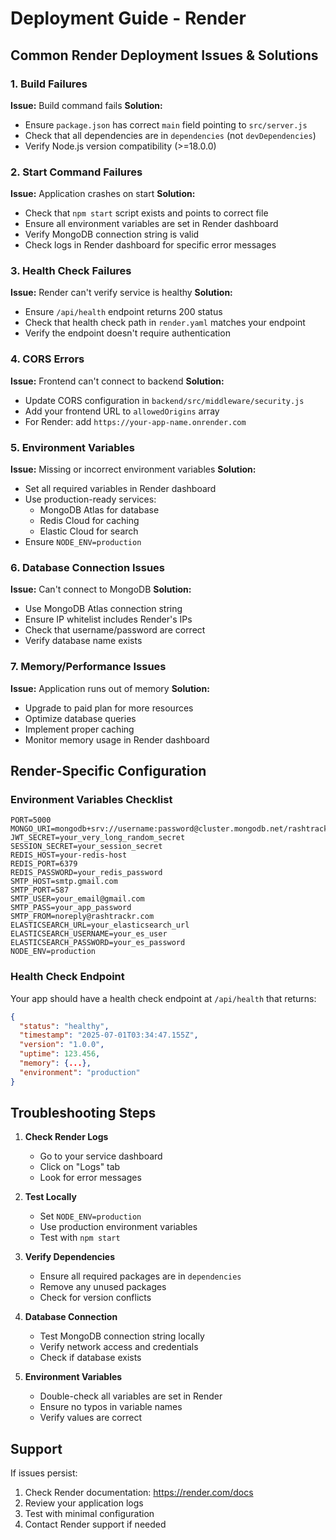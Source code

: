 # Deployment Guide - Render

## Common Render Deployment Issues & Solutions

### 1. **Build Failures**

**Issue:** Build command fails
**Solution:** 
- Ensure `package.json` has correct `main` field pointing to `src/server.js`
- Check that all dependencies are in `dependencies` (not `devDependencies`)
- Verify Node.js version compatibility (>=18.0.0)

### 2. **Start Command Failures**

**Issue:** Application crashes on start
**Solution:**
- Check that `npm start` script exists and points to correct file
- Ensure all environment variables are set in Render dashboard
- Verify MongoDB connection string is valid
- Check logs in Render dashboard for specific error messages

### 3. **Health Check Failures**

**Issue:** Render can't verify service is healthy
**Solution:**
- Ensure `/api/health` endpoint returns 200 status
- Check that health check path in `render.yaml` matches your endpoint
- Verify the endpoint doesn't require authentication

### 4. **CORS Errors**

**Issue:** Frontend can't connect to backend
**Solution:**
- Update CORS configuration in `backend/src/middleware/security.js`
- Add your frontend URL to `allowedOrigins` array
- For Render: add `https://your-app-name.onrender.com`

### 5. **Environment Variables**

**Issue:** Missing or incorrect environment variables
**Solution:**
- Set all required variables in Render dashboard
- Use production-ready services:
  - MongoDB Atlas for database
  - Redis Cloud for caching
  - Elastic Cloud for search
- Ensure `NODE_ENV=production`

### 6. **Database Connection Issues**

**Issue:** Can't connect to MongoDB
**Solution:**
- Use MongoDB Atlas connection string
- Ensure IP whitelist includes Render's IPs
- Check that username/password are correct
- Verify database name exists

### 7. **Memory/Performance Issues**

**Issue:** Application runs out of memory
**Solution:**
- Upgrade to paid plan for more resources
- Optimize database queries
- Implement proper caching
- Monitor memory usage in Render dashboard

## Render-Specific Configuration

### Environment Variables Checklist

```
PORT=5000
MONGO_URI=mongodb+srv://username:password@cluster.mongodb.net/rashtrackr
JWT_SECRET=your_very_long_random_secret
SESSION_SECRET=your_session_secret
REDIS_HOST=your-redis-host
REDIS_PORT=6379
REDIS_PASSWORD=your_redis_password
SMTP_HOST=smtp.gmail.com
SMTP_PORT=587
SMTP_USER=your_email@gmail.com
SMTP_PASS=your_app_password
SMTP_FROM=noreply@rashtrackr.com
ELASTICSEARCH_URL=your_elasticsearch_url
ELASTICSEARCH_USERNAME=your_es_user
ELASTICSEARCH_PASSWORD=your_es_password
NODE_ENV=production
```

### Health Check Endpoint

Your app should have a health check endpoint at `/api/health` that returns:

```json
{
  "status": "healthy",
  "timestamp": "2025-07-01T03:34:47.155Z",
  "version": "1.0.0",
  "uptime": 123.456,
  "memory": {...},
  "environment": "production"
}
```

## Troubleshooting Steps

1. **Check Render Logs**
   - Go to your service dashboard
   - Click on "Logs" tab
   - Look for error messages

2. **Test Locally**
   - Set `NODE_ENV=production`
   - Use production environment variables
   - Test with `npm start`

3. **Verify Dependencies**
   - Ensure all required packages are in `dependencies`
   - Remove any unused packages
   - Check for version conflicts

4. **Database Connection**
   - Test MongoDB connection string locally
   - Verify network access and credentials
   - Check if database exists

5. **Environment Variables**
   - Double-check all variables are set in Render
   - Ensure no typos in variable names
   - Verify values are correct

## Support

If issues persist:
1. Check Render documentation: https://render.com/docs
2. Review your application logs
3. Test with minimal configuration
4. Contact Render support if needed 